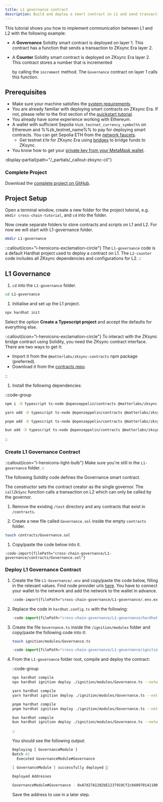 ```yaml
---
title: L1 governance contract
description: Build and deploy a smart contract in L1 and send transactions that update the state of a contract in ZKsync.
---
```


This tutorial shows you how to implement communication between L1 and L2 with the following example:

- A **Governance** Solidity smart contract is deployed on layer 1. This contract has a function that sends a transaction
  to ZKsync Era layer 2.
- A **Counter** Solidity smart contract is deployed on ZKsync Era layer 2. This contract stores a number that is incremented

  by calling the `increment` method. The `Governance` contract on layer 1 calls this function.

## Prerequisites

- Make sure your machine satisfies the [system
  requirements](https://github.com/matter-labs/era-compiler-solidity/tree/main#system-requirements).
- You are already familiar with deploying smart contracts on ZKsync Era.
  If not, please refer to the first section of the [quickstart tutorial](https://docs.zksync.io/build/start-coding/quick-start).
- You already have some experience working with Ethereum.
- A wallet with sufficient Sepolia `%%zk_testnet_currency_symbol%%` on Ethereum and %%zk_testnet_name%% to pay for deploying smart
  contracts. You can get Sepolia ETH from the [network faucets](https://docs.zksync.io/ecosystem/network-faucets).
  - Get testnet `ETH` for ZKsync Era using [bridges](https://zksync.io/explore#bridges) to bridge funds to ZKsync.
- You know how to get your [private key from your MetaMask wallet](https://support.metamask.io/hc/en-us/articles/360015289632-How-to-export-an-account-s-private-key).

:display-partial{path="/_partials/_callout-zksync-cli"}

### Complete Project

Download the [complete project on GitHub](https://github.com/zksync-community-hub/community-code/tree/main/code/cross-chain-governance).

## Project Setup

Open a terminal window, create a new folder for the project tutorial, e.g. `mkdir cross-chain-tutorial`, and `cd` into
the folder.

Now create separate folders to store contracts and scripts on L1 and L2. For now we will start with L1-governance
folder.

```sh
mkdir L1-governance
```

::callout{icon="i-heroicons-exclamation-circle"}
The `L1-governance` code is a default Hardhat project used to deploy a contract on L1.
The `L2-counter` code includes all ZKsync dependencies and configurations for L2.
::

## L1 Governance

1. `cd` into the `L1-governance` folder.

  ```sh
  cd L1-governance
  ```

1. Initialise and set up the L1 project.

  ```sh
  npx hardhat init
  ```

  Select the option **Create a Typescript project** and accept the defaults for everything else.

::callout{icon="i-heroicons-exclamation-circle"}
To interact with the ZKsync bridge contract using Solidity, you need
the ZKsync contract interface. There are two ways to get it:

- Import it from the `@matterlabs/zksync-contracts` npm package (preferred).
- Download it from the [contracts repo](https://github.com/matter-labs/era-contracts).

::

1. Install the following dependencies:

  ::code-group

  ```bash [npm]
  npm i -D typescript ts-node @openzeppelin/contracts @matterlabs/zksync-contracts @nomicfoundation/hardhat-ethers @typechain/ethers-v6 @typechain/hardhat typechain ethers dotenv
  ```

  ```bash [yarn]
  yarn add -D typescript ts-node @openzeppelin/contracts @matterlabs/zksync-contracts @nomicfoundation/hardhat-ethers @typechain/ethers-v6 @typechain/hardhat typechain ethers dotenv
  ```

  ```bash [pnpm]
  pnpm add -D typescript ts-node @openzeppelin/contracts @matterlabs/zksync-contracts @nomicfoundation/hardhat-ethers @typechain/ethers-v6 @typechain/hardhat typechain ethers dotenv
  ```

  ```bash [bun]
  bun add -D typescript ts-node @openzeppelin/contracts @matterlabs/zksync-contracts @nomicfoundation/hardhat-ethers @typechain/ethers-v6 @typechain/hardhat typechain ethers dotenv
  ```

  ::

### Create L1 Governance Contract

::callout{icon="i-heroicons-light-bulb"}
Make sure you're still in the `L1-governance` folder.
::

The following Solidity code defines the Governance smart contract.

The constructor sets the contract creator as the single governor.
The `callZkSync` function calls a transaction on L2 which can only be called by the governor.

1. Remove the existing `/test` directory and any contracts that exist in `/contracts`.

1. Create a new file called `Governance.sol` inside the empty `contracts` folder.

  ```sh
  touch contracts/Governance.sol
  ```

1. Copy/paste the code below into it.

```solidity [L1-governance/contracts/Governance.sol]
:code-import{filePath="cross-chain-governance/L1-governance/contracts/Governance.sol"}
```

### Deploy L1 Governance Contract

1. Create the file `L1-Governance/.env` and copy/paste the code below, filling in the relevant values.
  Find node provider urls [here](https://chainlist.org/chain/11155111).
  You have to connect your wallet to the network and add the network to the wallet in advance.

    ```txt [L1-Governance/.env]
    :code-import{filePath="cross-chain-governance/L1-governance/.env.example"}
    ```

1. Replace the code in `hardhat.config.ts` with the following:

    ```ts [L1-Governance/hardhat.config.ts]
    :code-import{filePath="cross-chain-governance/L1-governance/hardhat.config.ts"}
    ```

1. Create the file `Governance.ts` inside the `/ignition/modules` folder and copy/paste the following code into it:

    ```sh
    touch ignition/modules/Governance.ts
    ```

    ```ts [L1-Governance/ignition/modules/Governance.ts]
    :code-import{filePath="cross-chain-governance/L1-governance/ignition/modules/Governance.ts"}
    ```

1. From the `L1-governance` folder root, compile and deploy the contract:

    ::code-group

    ```sh [npm]
    npx hardhat compile
    npx hardhat ignition deploy ./ignition/modules/Governance.ts --network sepolia
    ```

    ```sh [yarn]
    yarn hardhat compile
    yarn hardhat ignition deploy ./ignition/modules/Governance.ts --network sepolia
    ```

    ```sh [pnpm]
    pnpm hardhat compile
    pnpm hardhat ignition deploy ./ignition/modules/Governance.ts --network sepolia
    ```

    ```sh [bun]
    bun hardhat compile
    bun hardhat ignition deploy ./ignition/modules/Governance.ts --network sepolia
    ```

    ::

    You should see the following output:

    ```sh
    Deploying [ GovernanceModule ]
    Batch #1
      Executed GovernanceModule#Governance

    [ GovernanceModule ] successfully deployed 🚀

    Deployed Addresses

    GovernanceModule#Governance - 0xA7d27A1202bE1237919Cf2cb60970141100725b4
    ```

    Save the address to use in a later step.
